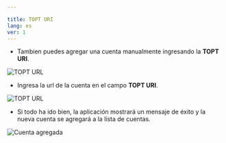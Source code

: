 ```yaml
---

title: TOPT URI
lang: es
ver: 1
---
```


- Tambien puedes agregar una cuenta manualmente ingresando la **TOPT URI**.

![TOPT URL](/img/docs/add-totp-uri-1.webp)

- Ingresa la url de la cuenta en el campo **TOPT URI**. 

![TOPT URL](/img/docs/add-totp-uri-2.webp)

- Si todo ha ido bien, la aplicación mostrará un mensaje de éxito y la nueva cuenta se agregará a la lista de cuentas.  

![Cuenta agregada](/img/docs/add-totp-uri-success.webp)